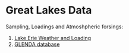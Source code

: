 # Great Lakes Data

Sampling, Loadings and Atmoshpheric forsings:

1. [Lake Erie Weather and Loading](https://github.com/biogeochemistry/Great-Lakes-Data/blob/master/presentations/data/data.pdf)
2. [GLENDA database](https://github.com/biogeochemistry/Great-Lakes-Data/blob/master/post_proc_scripts/GLENDA/GLENDA.ipynb)
